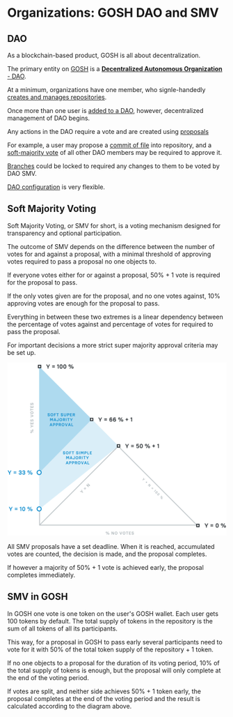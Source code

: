 # Organizations: GOSH DAO and SMV

## DAO

As a blockchain-based product, GOSH is all about decentralization.

The primary entity on [GOSH](../working-with-gosh/gosh-web.md#create-account) is a [**Decentralized Autonomous Organization** - DAO](../working-with-gosh/gosh-web.md#create-organization-dao).

At a minimum, organizations have one member, who signle-handedly [creates and manages repositories](../working-with-gosh/gosh-web.md#working-with-repository).

Once more than one user is [added to a DAO](../working-with-gosh/gosh-web.md#add-members-to-dao), however, decentralized management of DAO begins.

<!-- DAO can be configured to require a vote of members for any action within the repository. -->
Any actions in the DAO require a vote and are created using [proposals](../working-with-gosh/gosh-web.md#proposals-and-voting-in-smv-soft-majority-vote)

For example, a user may propose a [commit of file](../working-with-gosh/gosh-web.md#create-file) into repository, and a [soft-majority vote](https://mitja.gitbook.io/papers/v/everscale-white-paper/readme/chapter-one-everscale/governance) of all other DAO members may be required to approve it.

[Branches](../working-with-gosh/gosh-web.md#create-branch) could be locked to required any changes to them to be voted by DAO SMV.

[DAO configuration](../working-with-gosh/gosh-web.md#dao-set-up) is very flexible. 
<!-- Voting requirements may be set (or not) for any action, from adding new members to DAO to merging a commit. -->

## Soft Majority Voting

Soft Majority Voting, or SMV for short, is a voting mechanism designed for transparency and optional participation.

The outcome of SMV depends on the difference between the number of votes for and against a proposal, with a minimal threshold of approving votes required to pass a proposal no one objects to.

If everyone votes either for or against a proposal, 50% + 1 vote is required for the proposal to pass.

If the only votes given are for the proposal, and no one votes against, 10% approving votes are enough for the proposal to pass.

Everything in between these two extremes is a linear dependency between the percentage of votes against and percentage of votes for required to pass the proposal.

For important decisions a more strict super majority approval criteria may be set up.

![](../images/smv.png)

All SMV proposals have a set deadline. When it is reached, accumulated votes are counted, the decision is made, and the proposal completes.

If however a majority of 50% + 1 vote is achieved early, the proposal completes immediately.

## SMV in GOSH

In GOSH one vote is one token on the user's GOSH wallet. Each user gets 100 tokens by default. The total supply of tokens in the repository is the sum of all tokens of all its participants.

This way, for a proposal in GOSH to pass early several participants need to vote for it with 50% of the total token supply of the repository + 1 token.

If no one objects to a proposal for the duration of its voting period, 10% of the total supply of tokens is enough, but the proposal will only complete at the end of the voting period.

If votes are split, and neither side achieves 50% + 1 token early, the proposal completes at the end of the voting period and the result is calculated according to the diagram above.
